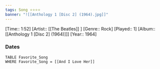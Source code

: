 ```yaml
---
tags: Song ⭐⭐⭐⭐ 
banner: "![[Anthology 1 [Disc 2] (1964).jpg]]"
---
```

[Time:: 1:52]
[Artist:: [[The Beatles]] ]
[Genre:: Rock]
[Played:: 1]
[Album:: [[Anthology 1 [Disc 2] (1964)]]]
[Year:: 1964]
### Dates
````dataview
TABLE Favorite_Song
WHERE Favorite_Song = [[And I Love Her]]
````